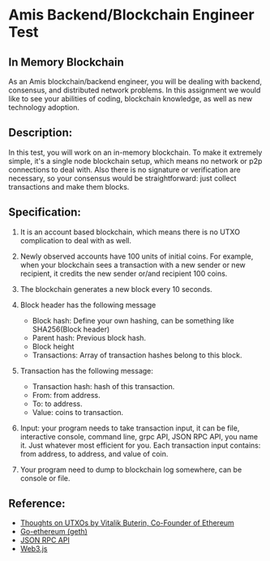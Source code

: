 
# Amis Backend/Blockchain Engineer Test

## In Memory Blockchain
As an Amis blockchain/backend engineer, you will be dealing with backend, consensus, and distributed network problems. In this assignment we would like to see your abilities of coding, blockchain knowledge, as well as new technology adoption.

## Description:
In this test, you will work on an in-memory blockchain. To make it extremely simple, it's a single node blockchain setup, which means no network or p2p connections to deal with.  Also there is no signature or verification are necessary, so your consensus would be straightforward: just collect transactions and make them blocks.

## Specification:
1. It is an account based blockchain, which means there is no UTXO complication to deal with as well.
2. Newly observed accounts have 100 units of initial coins. For example, when your blockchain sees a transaction with a new sender or new recipient, it credits the new sender or/and recipient 100 coins.
3. The blockchain generates a new block every 10 seconds.
4. Block header has the following message

	- Block hash: Define your own hashing, can be something like SHA256(Block header)
	- Parent hash: Previous block hash.
	- Block height
	- Transactions: Array of transaction hashes belong to this block.

5. Transaction has the following message:

	- Transaction hash: hash of this transaction.
	- From: from address.
	- To: to address.
	- Value: coins to transaction.

6. Input: your program needs to take transaction input, it can be file, interactive console, command line, grpc API, JSON RPC API, you name it. Just whatever most efficient for you. Each transaction input contains: from address, to address, and value of coin.
7. Your program need to dump to blockchain log somewhere, can be console or file.

## Reference:
* [Thoughts on UTXOs by Vitalik Buterin, Co-Founder of Ethereum](https://medium.com/@ConsenSys/thoughts-on-utxo-by-vitalik-buterin-2bb782c67e53)
* [Go-ethereum (geth)](https://github.com/ethereum/go-ethereum/)
* [JSON RPC API](https://github.com/ethereum/wiki/wiki/JSON-RPC)
* [Web3.js](https://github.com/ethereum/web3.js/)